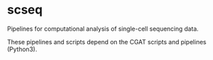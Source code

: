 # scseq
Pipelines for computational analysis of single-cell sequencing data.

These pipelines and scripts depend on the CGAT scripts and pipelines (Python3).
